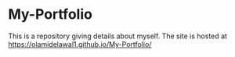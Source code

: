 # My-Portfolio
This is a repository giving details about myself.
The site is hosted at https://olamidelawal1.github.io/My-Portfolio/
